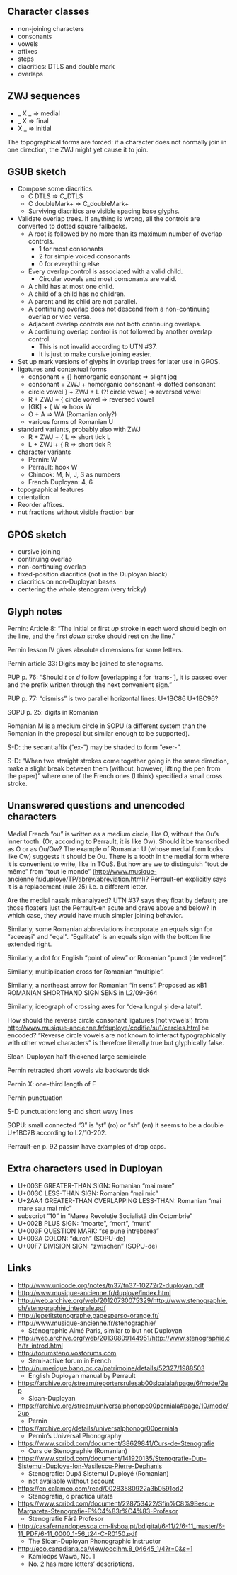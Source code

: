 ## Character classes

* non-joining characters
* consonants
* vowels
* affixes
* steps
* diacritics: DTLS and double mark
* overlaps

## ZWJ sequences

* _ X _ => medial
* _ X => final
* X _ => initial

The topographical forms are forced: if a character does not normally join in one direction, the ZWJ might yet cause it to join.

## GSUB sketch

* Compose some diacritics.
  * C DTLS => C\_DTLS
  * C doubleMark+ => C\_doubleMark+
  * Surviving diacritics are visible spacing base glyphs.
* Validate overlap trees. If anything is wrong, all the controls are converted to dotted square fallbacks.
  * A root is followed by no more than its maximum number of overlap controls.
    * 1 for most consonants
    * 2 for simple voiced consonants
    * 0 for everything else
  * Every overlap control is associated with a valid child.
    * Circular vowels and most consonants are valid.
  * A child has at most one child.
  * A child of a child has no children.
  * A parent and its child are not parallel.
  * A continuing overlap does not descend from a non-continuing overlap or vice versa.
  * Adjacent overlap controls are not both continuing overlaps.
  * A continuing overlap control is not followed by another overlap control.
    * This is not invalid according to UTN #37.
    * It is just to make cursive joining easier.
* Set up mark versions of glyphs in overlap trees for later use in GPOS.
* ligatures and contextual forms 
  * consonant + {} homorganic consonant => slight jog
  * consonant + ZWJ + homorganic consonant => dotted consonant
  * circle vowel } + ZWJ + L (?! circle vowel) => reversed vowel
  * R + ZWJ + { circle vowel => reversed vowel
  * [GK] + { W => hook W
  * O + A => WA (Romanian only?)
  * various forms of Romanian U
* standard variants, probably also with ZWJ
  * R + ZWJ + { L => short tick L
  * L + ZWJ + { R => short tick R
* character variants
  * Pernin: W
  * Perrault: hook W
  * Chinook: M, N, J, S as numbers
  * French Duployan: 4, 6
* topographical features
* orientation
* Reorder affixes.
* nut fractions without visible fraction bar

## GPOS sketch

* cursive joining
* continuing overlap
* non-continuing overlap
* fixed-position diacritics (not in the Duployan block)
* diacritics on non-Duployan bases
* centering the whole stenogram (very tricky)

## Glyph notes

Pernin: Article 8: “The initial or first _up_ stroke in each word should begin on the line,
and the first _down_ stroke should rest on the line.”

Pernin lesson IV gives absolute dimensions for some letters.

Pernin article 33: Digits may be joined to stenograms.

PUP p. 76: “Should _t_ or _d_ follow [overlapping _t_ for ‘trans-’], it is passed over
and the prefix written through the next convenient sign.”

PUP p. 77: “dismiss” is two parallel horizontal lines: U+1BC86 U+1BC96?

SOPU p. 25: digits in Romanian

Romanian M is a medium circle in SOPU
(a different system than the Romanian in the proposal but similar enough to be supported).

S-D: the secant affix (“ex-”) may be shaded to form “exer-”.

S-D: “When two straight strokes come together going in the same direction, make a slight break
between them (without, however, lifting the pen from the paper)”
where one of the French ones (I think) specified a small cross stroke.

## Unanswered questions and unencoded characters

Medial French “ou” is written as a medium circle, like O, without the Ou’s inner tooth.
(Or, according to Perrault, it is like Ow).
Should it be transcribed as O or as Ou/Ow?
The example of Romanian U (whose medial form looks like Ow) suggests it should be Ou.
There is a tooth in the medial form where it is convenient to write, like in TOuS.
But how are we to distinguish “tout de même” from “tout le monde”
(<http://www.musique-ancienne.fr/duploye/TP/abrev/abreviation.html>)?
Perrault-en explicitly says it is a replacement (rule 25) i.e. a different letter.

Are the medial nasals misanalyzed?
UTN #37 says they float by default;
are those floaters just the Perrault-en acute and grave above and below?
In which case, they would have much simpler joining behavior.

Similarly, some Romanian abbreviations incorporate an equals sign for “aceeași” and “egal”.
“Egalitate” is an equals sign with the bottom line extended right.

Similarly, a dot for English “point of view” or Romanian “punct [de vedere]”.

Similarly, multiplication cross for Romanian “multiple”.

Similarly, a northeast arrow for Romanian “in sens”.
Proposed as xB1 ROMANIAN SHORTHAND  SIGN SENS in L2/09-364

Similarly, ideograph of crossing axes for “de-a lungul și de-a latul”.

How should the reverse circle consonant ligatures (not vowels!) from
<http://www.musique-ancienne.fr/duploye/codifie/su1/cercles.html> be encoded?
“Reverse circle vowels are not known to interact typographically with other vowel characters”
is therefore literally true but glyphically false.

Sloan-Duployan half-thickened large semicircle

Pernin retracted short vowels via backwards tick

Pernin X: one-third length of F

Pernin punctuation

S-D punctuation: long and short wavy lines

SOPU: small connected “3” is “șt” (ro) or “sh” (en)
It seems to be a double U+1BC7B according to L2/10-202.

Perrault-en p. 92 passim have examples of drop caps.

## Extra characters used in Duployan

* U+003E GREATER-THAN SIGN: Romanian “mai mare”
* U+003C LESS-THAN SIGN: Romanian “mai mic”
* U+2AA4 GREATER-THAN OVERLAPPING LESS-THAN: Romanian “mai mare sau mai mic”
* subscript “10” in “Marea Revoluție Socialistă din Octombrie”
* U+002B PLUS SIGN: “moarte”, “mort”, “murit”
* U+003F QUESTION MARK: “se pune întrebarea”
* U+003A COLON: “durch” (SOPU-de)
* U+00F7 DIVISION SIGN: “zwischen” (SOPU-de)

## Links

* <http://www.unicode.org/notes/tn37/tn37-10272r2-duployan.pdf>
* <http://www.musique-ancienne.fr/duploye/index.html>
* <http://web.archive.org/web/20120730075329/http://www.stenographie.ch/stenographie_integrale.pdf>
* <http://lepetitstenographe.pagesperso-orange.fr/>
* <http://www.musique-ancienne.fr/stenographie/>
  * Sténographie Aimé Paris, similar to but not Duployan
* <http://web.archive.org/web/20130809144951/http://www.stenographie.ch/fr_introd.html>
* <http://forumsteno.vosforums.com>
  * Semi-active forum in French
* <http://numerique.banq.qc.ca/patrimoine/details/52327/1988503>
  * English Duployan manual by Perrault
* <https://archive.org/stream/reportersrulesab00sloaiala#page/6/mode/2up>
  * Sloan-Duployan
* <https://archive.org/stream/universalphonope00perniala#page/10/mode/2up>
  * Pernin
* <https://archive.org/details/universalphonogr00perniala>
  * Pernin’s Universal Phonography
* <https://www.scribd.com/document/38629841/Curs-de-Stenografie>
  * Curs de Stenographie (Romanian)
* <https://www.scribd.com/document/141920135/Stenografie-Dup-Sistemul-Duploye-Ion-Vasilescu-Pierre-Dephanis>
  * Stenografie: După Sistemul Duployé (Romanian)
  * not available without account
* <https://en.calameo.com/read/00283580922a3b0591cd2>
  * Stenografia, o practică uitată
* <https://www.scribd.com/document/228753422/Sfin%C8%9Bescu-Margareta-Stenografie-F%C4%83r%C4%83-Profesor>
  * Stenografie Fără Profesor
* <http://casafernandopessoa.cm-lisboa.pt/bdigital/6-11/2/6-11_master/6-11_PDF/6-11_0000_1-56_t24-C-R0150.pdf>
  * The Sloan-Duployan Phonographic Instructor
* <http://eco.canadiana.ca/view/oocihm.8_04645_1/4?r=0&s=1>
  * Kamloops Wawa, No. 1
  * No. 2 has more letters’ descriptions.

